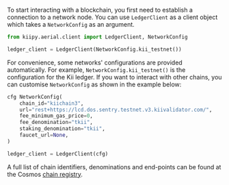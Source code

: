 To start interacting with a blockchain, you first need to establish a connection to a network node. You can use `LedgerClient` as a client object which takes a `NetworkConfig` as an argument.

```python
from kiipy.aerial.client import LedgerClient, NetworkConfig

ledger_client = LedgerClient(NetworkConfig.kii_testnet())
```

For convenience, some networks' configurations are provided automatically. For example, `NetworkConfig.kii_testnet()` is the configuration for the Kii ledger. If you want to interact with other chains, you can customise `NetworkConfig` as shown in the example below:

```python
cfg NetworkConfig(
    chain_id="kiichain3",
    url="rest+https://lcd.dos.sentry.testnet.v3.kiivalidator.com/",
    fee_minimum_gas_price=0,
    fee_denomination="tkii",
    staking_denomination="tkii",
    faucet_url=None,
)

ledger_client = LedgerClient(cfg)
```

A full list of chain identifiers, denominations and end-points can be found at the Cosmos [chain registry](https://github.com/cosmos/chain-registry/).
